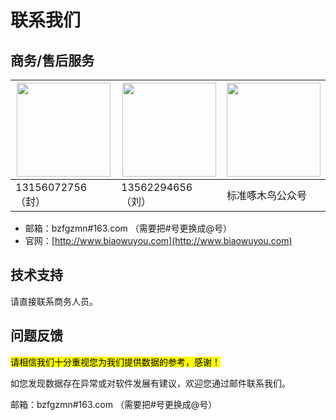 # 联系我们

## 商务/售后服务

   
<img src="http://help.biaowuyou.com/imgs/wechat1.png" width="150"> | <img src="http://help.biaowuyou.com/imgs/wechat2.png" width="150"> | <img src="http://help.biaowuyou.com/imgs/gongzhonghao.png" width="150"> 
-|-|-
13156072756（封）| 13562294656（刘）| 标准啄木鸟公众号

- 邮箱：bzfgzmn#163.com （需要把#号更换成@号）
- 官网：[http://www.biaowuyou.com](http://www.biaowuyou.com)

## 技术支持

请直接联系商务人员。

## 问题反馈

<mark>请相信我们十分重视您为我们提供数据的参考，感谢！</mark>

如您发现数据存在异常或对软件发展有建议，欢迎您通过邮件联系我们。

邮箱：bzfgzmn#163.com （需要把#号更换成@号）